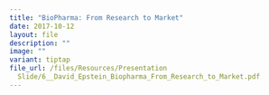 ```yaml
---
title: "BioPharma: From Research to Market"
date: 2017-10-12
layout: file
description: ""
image: ""
variant: tiptap
file_url: /files/Resources/Presentation
  Slide/6__David_Epstein_Biopharma_From_Research_to_Market.pdf
---
```

